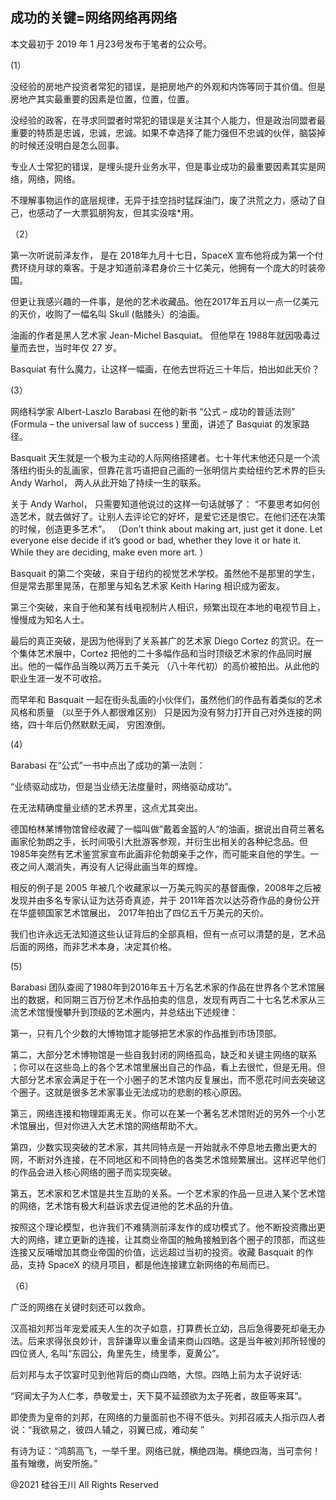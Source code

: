 ## 成功的关键=网络网络再网络

本文最初于 2019 年 1 月23号发布于笔者的公众号。

(1）

没经验的房地产投资者常犯的错误，是把房地产的外观和内饰等同于其价值。但是房地产其实最重要的因素是位置，位置，位置。

没经验的政客，在寻求同盟者时常犯的错误是关注其个人能力，但是政治同盟者最重要的特质是忠诚，忠诚，忠诚。如果不幸选择了能力强但不忠诚的伙伴，脑袋掉的时候还没明白是怎么回事。

专业人士常犯的错误，是埋头提升业务水平，但是事业成功的最重要因素其实是网络，网络，网络。

不理解事物运作的底层规律，无异于挂空挡时猛踩油门，废了洪荒之力，感动了自己，也感动了一大票狐朋狗友，但其实没啥*用。

（2）

第一次听说前泽友作， 是在 2018年九月十七日，SpaceX 宣布他将成为第一个付费环绕月球的乘客。于是才知道前泽君身价三十亿美元，他拥有一个庞大的时装帝国。

但更让我感兴趣的一件事，是他的艺术收藏品。他在2017年五月以一点一亿美元的天价，收购了一幅名叫 Skull (骷髅头）的油画。

油画的作者是黑人艺术家 Jean-Michel Basquiat。 但他早在 1988年就因吸毒过量而去世，当时年仅 27 岁。

Basquiat 有什么魔力，让这样一幅画，在他去世将近三十年后，拍出如此天价？

(3）

网络科学家 Albert-Laszlo Barabasi 在他的新书 &#8220;公式 &#8211; 成功的普适法则” (Formula &#8211; the universal law of
success ) 里面，讲述了 Basquiat 的发家路径。

Basquait 天生就是一个极为主动的人际网络搭建者。七十年代末他还只是一个流落纽约街头的乱画家，但靠花言巧语把自己画的一张明信片卖给纽约艺术界的巨头
Andy Warhol， 两人从此开始了持续一生的联系。

关于 Andy Warhol， 只需要知道他说过的这样一句话就够了： “不要思考如何创造艺术，就去做好了。让别人去评论它的好坏，是爱它还是恨它。在他们还在决策的时候，创造更多艺术”。
（Don&#8217;t think about making art, just get it done. Let everyone else decide if it&#8217;s good or bad, whether they
love it or hate it. While they are deciding, make even more art. ）

Basquait 的第二个突破，来自于纽约的视觉艺术学校。虽然他不是那里的学生，但是常去那里晃荡，在那里与知名艺术家 Keith Haring
相识成为密友。

第三个突破，来自于他和某有线电视制片人相识，频繁出现在本地的电视节目上，慢慢成为知名人士。

最后的真正突破，是因为他得到了关系甚广的艺术家 Diego Cortez 的赏识。在一个集体艺术展中，Cortez
把他的二十多幅作品和当时顶级艺术家的作品同时展出。他的一幅作品当晚以两万五千美元 （八十年代初）的高价被拍出。从此他的职业生涯一发不可收拾。

而早年和 Basquait 一起在街头乱画的小伙伴们，虽然他们的作品有着类似的艺术风格和质量 （以至于外人都很难区别）
只是因为没有努力打开自己对外连接的网络，四十年后仍然默默无闻， 穷困潦倒。

(4)

Barabasi 在“公式”一书中点出了成功的第一法则：

“业绩驱动成功，但是当业绩无法度量时，网络驱动成功”。

在无法精确度量业绩的艺术界里，这点尤其突出。

德国柏林某博物馆曾经收藏了一幅叫做”戴着金盔的人“的油画，据说出自荷兰著名画家伦勃朗之手，长时间吸引大批游客参观，并衍生出相关的各种纪念品。但
1985年突然有艺术鉴赏家宣布此画非伦勃朗亲手之作，而可能来自他的学生。一夜之间人潮消失，再没有人记得此画当年的辉煌。

相反的例子是 2005 年被几个收藏家以一万美元购买的基督画像，2008年之后被发现并由多名专家认证为达芬奇真迹，并于
2011年首次以达芬奇作品的身份公开在华盛顿国家艺术馆展出， 2017年拍出了四亿五千万美元的天价。

我们也许永远无法知道这些认证背后的全部真相，但有一点可以清楚的是，艺术品后面的网络，而非艺术本身，决定其价格。

(5)

Barabasi 团队查阅了1980年到2016年五十万名艺术家的作品在世界各个艺术馆展出的数据，和同期三百万份艺术作品拍卖的信息，发现有两百二十七名艺术家从三流艺术馆慢慢攀升到顶级的艺术圈内，并总结出下述规律：

第一，只有几个少数的大博物馆才能够把艺术家的作品推到市场顶部。

第二，大部分艺术博物馆是一些自我封闭的网络孤岛，缺乏和关键主网络的联系
；你可以在这些岛上的各个艺术馆里展出自己的作品，看上去很忙，但是无用。但大部分艺术家会满足于在一个小圈子的艺术馆内反复展出，而不愿花时间去突破这个圈子。这就是很多艺术家事业无法成功的悲剧的核心原因。

第三，网络连接和物理距离无关。你可以在某一个著名艺术馆附近的另外一个小艺术馆展出，但对你进入大艺术馆的网络帮助不大。

第四，少数实现突破的艺术家，其共同特点是一开始就永不停息地去撒出更大的网，不断对外连接，在不同地区和不同特色的各类艺术馆频繁展出。这样迟早他们的作品会进入核心网络的圈子而实现突破。

第五，艺术家和艺术馆是共生互助的关系。一个艺术家的作品一旦进入某个艺术馆的网络，艺术馆有极大利益诉求去促进他的艺术品的升值。

按照这个理论模型，也许我们不难猜测前泽友作的成功模式了。他不断投资撒出更大的网络，建立更新的连接，让其商业帝国的触角接触到各个圈子的顶部，而这些连接又反哺增加其商业帝国的价值，远远超过当初的投资。收藏
Basquait 的作品，支持 SpaceX 的绕月项目，都是他连接建立新网络的布局而已。

（6）

广泛的网络在关键时刻还可以救命。

汉高祖刘邦当年宠爱戚夫人生的次子如意，打算费长立幼，吕后急得要死却毫无办法。后来求得张良妙计，言辞谦卑以重金请来商山四皓。这是当年被刘邦所轻慢的四位贤人,
名叫“东园公，角里先生，绮里季，夏黄公”。

后刘邦与太子饮宴时见到他背后的商山四皓，大惊。四皓上前为太子说好话:

&#8220;窍闻太子为人仁孝，恭敬爱士，天下莫不延颈欲为太子死者，故臣等来耳”。

即使贵为皇帝的刘邦，在网络的力量面前也不得不低头。刘邦召戚夫人指示四人者说：“我欲易之，彼四人辅之，羽翼已成，难动矣 ”

有诗为证：“鸿鹄高飞，一举千里。网络已就，横绝四海。横绝四海，当可柰何！虽有矰缴，尚安所施。”

@2021 硅谷王川 All Rights Reserved

